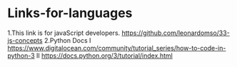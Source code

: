# Links-for-languages

1.This link is for javaScript developers.
https://github.com/leonardomso/33-js-concepts
2.Python Docs
  I https://www.digitalocean.com/community/tutorial_series/how-to-code-in-python-3
  II https://docs.python.org/3/tutorial/index.html
